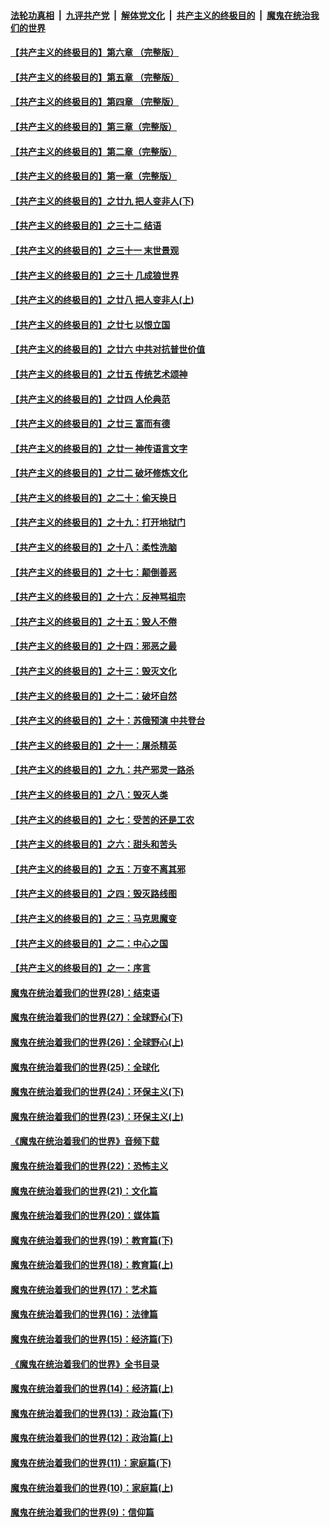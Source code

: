 

####  [法轮功真相](../../../../basic/blob/master/README.md?t=06180331) &nbsp;|&nbsp; [九评共产党](../../../../9ping.md/blob/master/README.md?t=06180331) &nbsp;|&nbsp; [解体党文化](../../../../jtdwh.md/blob/master/README.md?t=06180331)  &nbsp;|&nbsp; [共产主义的终极目的](../../../../gczydzjmd.md/blob/master/README.md?t=06180331) &nbsp;|&nbsp; [魔鬼在统治我们的世界](../../../../mgztzwmdsj.md/blob/master/README.md?t=06180331) 

#### [【共产主义的终极目的】第六章 （完整版）](../pages/nsc422/n11428913.md?t=06180331) 

#### [【共产主义的终极目的】第五章 （完整版）](../pages/nsc422/n11428912.md?t=06180331) 

#### [【共产主义的终极目的】第四章 （完整版）](../pages/nsc422/n11428907.md?t=06180331) 

#### [【共产主义的终极目的】第三章（完整版）](../pages/nsc422/n11428848.md?t=06180331) 

#### [【共产主义的终极目的】第二章（完整版）](../pages/nsc422/n11428831.md?t=06180331) 

#### [【共产主义的终极目的】第一章（完整版）](../pages/nsc422/n11417651.md?t=06180331) 

#### [【共产主义的终极目的】之廿九 把人变非人(下)](../pages/nsc422/n11344140.md?t=06180331) 

#### [【共产主义的终极目的】之三十二 结语](../pages/nsc422/n11360535.md?t=06180331) 

#### [【共产主义的终极目的】之三十一 末世景观](../pages/nsc422/n11351129.md?t=06180331) 

#### [【共产主义的终极目的】之三十 几成狼世界](../pages/nsc422/n11348280.md?t=06180331) 

#### [【共产主义的终极目的】之廿八 把人变非人(上)](../pages/nsc422/n11340492.md?t=06180331) 

#### [【共产主义的终极目的】之廿七 以恨立国](../pages/nsc422/n11336944.md?t=06180331) 

#### [【共产主义的终极目的】之廿六 中共对抗普世价值](../pages/nsc422/n11324785.md?t=06180331) 

#### [【共产主义的终极目的】之廿五 传统艺术颂神](../pages/nsc422/n11296396.md?t=06180331) 

#### [【共产主义的终极目的】之廿四 人伦典范](../pages/nsc422/n11296397.md?t=06180331) 

#### [【共产主义的终极目的】之廿三 富而有德](../pages/nsc422/n11283598.md?t=06180331) 

#### [【共产主义的终极目的】之廿一 神传语言文字](../pages/nsc422/n11263265.md?t=06180331) 

#### [【共产主义的终极目的】之廿二 破坏修炼文化](../pages/nsc422/n11245728.md?t=06180331) 

#### [【共产主义的终极目的】之二十：偷天换日](../pages/nsc422/n11238846.md?t=06180331) 

#### [【共产主义的终极目的】之十九：打开地狱门](../pages/nsc422/n11206376.md?t=06180331) 

#### [【共产主义的终极目的】之十八：柔性洗脑](../pages/nsc422/n11199994.md?t=06180331) 

#### [【共产主义的终极目的】之十七：颠倒善恶](../pages/nsc422/n11179782.md?t=06180331) 

#### [【共产主义的终极目的】之十六：反神骂祖宗](../pages/nsc422/n11166798.md?t=06180331) 

#### [【共产主义的终极目的】之十五：毁人不倦](../pages/nsc422/n11166792.md?t=06180331) 

#### [【共产主义的终极目的】之十四：邪恶之最](../pages/nsc422/n11150249.md?t=06180331) 

#### [【共产主义的终极目的】之十三：毁灭文化](../pages/nsc422/n11135227.md?t=06180331) 

#### [【共产主义的终极目的】之十二：破坏自然](../pages/nsc422/n11135214.md?t=06180331) 

#### [【共产主义的终极目的】之十：苏俄预演 中共登台](../pages/nsc422/n11118424.md?t=06180331) 

#### [【共产主义的终极目的】之十一：屠杀精英](../pages/nsc422/n11118442.md?t=06180331) 

#### [【共产主义的终极目的】之九：共产邪灵一路杀](../pages/nsc422/n11114139.md?t=06180331) 

#### [【共产主义的终极目的】之八：毁灭人类](../pages/nsc422/n11108503.md?t=06180331) 

#### [【共产主义的终极目的】之七：受苦的还是工农](../pages/nsc422/n11101809.md?t=06180331) 

#### [【共产主义的终极目的】之六：甜头和苦头](../pages/nsc422/n11096971.md?t=06180331) 

#### [【共产主义的终极目的】之五：万变不离其邪](../pages/nsc422/n11091285.md?t=06180331) 

#### [【共产主义的终极目的】之四：毁灭路线图](../pages/nsc422/n11086284.md?t=06180331) 

#### [【共产主义的终极目的】之三：马克思魔变](../pages/nsc422/n11061941.md?t=06180331) 

#### [【共产主义的终极目的】之二：中心之国](../pages/nsc422/n11047728.md?t=06180331) 

#### [【共产主义的终极目的】之一：序言](../pages/nsc422/n11086077.md?t=06180331) 

#### [魔鬼在统治着我们的世界(28)：结束语](../pages/nsc422/n10936246.md?t=06180331) 

#### [魔鬼在统治着我们的世界(27)：全球野心(下)](../pages/nsc422/n10928319.md?t=06180331) 

#### [魔鬼在统治着我们的世界(26)：全球野心(上)](../pages/nsc422/n10900318.md?t=06180331) 

#### [魔鬼在统治着我们的世界(25)：全球化](../pages/nsc422/n10788205.md?t=06180331) 

#### [魔鬼在统治着我们的世界(24)：环保主义(下)](../pages/nsc422/n10695307.md?t=06180331) 

#### [魔鬼在统治着我们的世界(23)：环保主义(上)](../pages/nsc422/n10688613.md?t=06180331) 

#### [《魔鬼在统治着我们的世界》音频下载](../pages/nsc422/n10635553.md?t=06180331) 

#### [魔鬼在统治着我们的世界(22)：恐怖主义](../pages/nsc422/n10614727.md?t=06180331) 

#### [魔鬼在统治着我们的世界(21)：文化篇](../pages/nsc422/n10597706.md?t=06180331) 

#### [魔鬼在统治着我们的世界(20)：媒体篇](../pages/nsc422/n10586579.md?t=06180331) 

#### [魔鬼在统治着我们的世界(19)：教育篇(下)](../pages/nsc422/n10564808.md?t=06180331) 

#### [魔鬼在统治着我们的世界(18)：教育篇(上)](../pages/nsc422/n10526970.md?t=06180331) 

#### [魔鬼在统治着我们的世界(17)：艺术篇](../pages/nsc422/n10499093.md?t=06180331) 

#### [魔鬼在统治着我们的世界(16)：法律篇](../pages/nsc422/n10485969.md?t=06180331) 

#### [魔鬼在统治着我们的世界(15)：经济篇(下)](../pages/nsc422/n10469975.md?t=06180331) 

#### [《魔鬼在统治着我们的世界》全书目录](../pages/nsc422/n10464261.md?t=06180331) 

#### [魔鬼在统治着我们的世界(14)：经济篇(上)](../pages/nsc422/n10457370.md?t=06180331) 

#### [魔鬼在统治着我们的世界(13)：政治篇(下)](../pages/nsc422/n10448270.md?t=06180331) 

#### [魔鬼在统治着我们的世界(12)：政治篇(上)](../pages/nsc422/n10444576.md?t=06180331) 

#### [魔鬼在统治着我们的世界(11)：家庭篇(下)](../pages/nsc422/n10440961.md?t=06180331) 

#### [魔鬼在统治着我们的世界(10)：家庭篇(上)](../pages/nsc422/n10435448.md?t=06180331) 

#### [魔鬼在统治着我们的世界(9)：信仰篇](../pages/nsc422/n10432159.md?t=06180331) 

